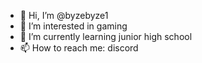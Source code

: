 - 👋 Hi, I’m @byzebyze1
- 👀 I’m interested in gaming
- 🌱 I’m currently learning junior high school
- 📫 How to reach me: discord

<!---
byzebyze1/byzebyze1 is a ✨ special ✨ repository because its `README.md` (this file) appears on your GitHub profile.
You can click the Preview link to take a look at your changes.
--->

